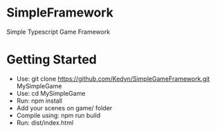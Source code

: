 # SimpleFramework
Simple Typescript Game Framework

# Getting Started

- Use: git clone https://github.com/Kedyn/SimpleGameFramework.git MySimpleGame
- Use: cd MySimpleGame
- Run: npm install
- Add your scenes on game/ folder
- Compile using: npm run build
- Run: dist/index.html


